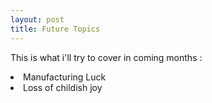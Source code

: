 ```yaml
---
layout: post
title: Future Topics
---
```

This is what i'll try to cover in coming months :

<li> Manufacturing Luck </li>
<li> Loss of childish joy </li>
